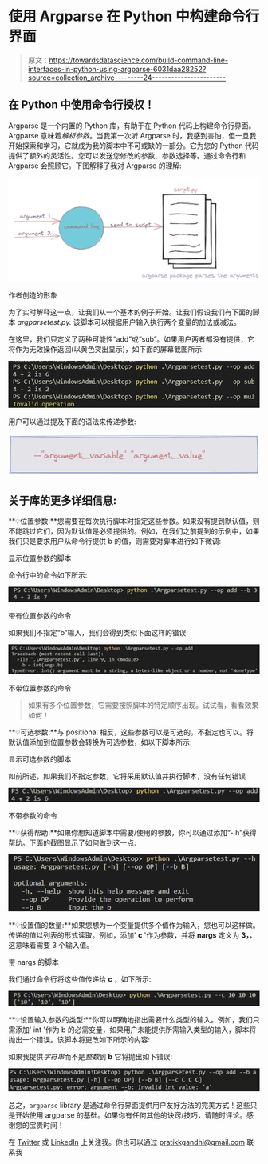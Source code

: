 # 使用 Argparse 在 Python 中构建命令行界面

> 原文：<https://towardsdatascience.com/build-command-line-interfaces-in-python-using-argparse-6031daa28252?source=collection_archive---------24----------------------->

## 在 Python 中使用命令行授权！

Argparse 是一个内置的 Python 库，有助于在 Python 代码上构建命令行界面。Argparse 意味着*解析参数*。当我第一次听 Argparse 时，我感到害怕，但一旦我开始探索和学习，它就成为我的脚本中不可或缺的一部分。它为您的 Python 代码提供了额外的灵活性。您可以发送您修改的参数、参数选择等。通过命令行和 Argparse 会照顾它。下图解释了我对 Argparse 的理解:

![](img/5b9c14dd16422ca18807cf17fc19f9bc.png)

作者创造的形象

为了实时解释这一点，让我们从一个基本的例子开始。让我们假设我们有下面的脚本 *argparsetest.py.* 该脚本可以根据用户输入执行两个变量的加法或减法。

在这里，我们只定义了两种可能性“add”或“sub”。如果用户两者都没有提供，它将作为无效操作返回(以黄色突出显示)，如下面的屏幕截图所示:

![](img/bfdf9b94279c72bcb3a3c28530b2f758.png)

用户可以通过提及下面的语法来传递参数:

![](img/428add4f65c7a43336a8a51764b49b2c.png)

## 关于库的更多详细信息:

**💡位置参数:**您需要在每次执行脚本时指定这些参数。如果没有提到默认值，则不能跳过它们，因为默认值是必须提供的。例如，在我们之前提到的示例中，如果我们只是要求用户从命令行提供 b 的值，则需要对脚本进行如下微调:

显示位置参数的脚本

命令行中的命令如下所示:

![](img/b600a8ecfc29cb759fc76d2c66dfe8ad.png)

带有位置参数的命令

如果我们不指定“b”输入，我们会得到类似下面这样的错误:

![](img/041f5e7fc0c0981bda8b1a007c3ad4e1.png)

不带位置参数的命令

> 如果有多个位置参数，它需要按照脚本的特定顺序出现。试试看，看看效果如何！

**💡可选参数:**与 positional 相反，这些参数可以是可选的，不指定也可以。将默认值添加到位置参数会转换为可选参数，如以下脚本所示:

显示可选参数的脚本

如前所述，如果我们不指定参数，它将采用默认值并执行脚本，没有任何错误

![](img/adc708889c05cde93356b69e72dff442.png)

不带参数的命令

**💡获得帮助:**如果你想知道脚本中需要/使用的参数，你可以通过添加“- h”获得帮助。下面的截图显示了如何做到这一点:

![](img/8be7cbeba10414c1d38b619e9788c68a.png)

**💡设置值的数量:**如果您想为一个变量提供多个值作为输入，您也可以这样做。传递的值以列表的形式读取。例如，添加' **c** '作为参数，并将 **nargs** 定义为 **3，**，这意味着需要 3 个输入值。

带 nargs 的脚本

我们通过命令行将这些值传递给 **c** ，如下所示:

![](img/2f739a2595fdb25aeef3087ec063bced.png)

**💡设置输入参数的类型:**你可以明确地指出需要什么类型的输入。例如，我们只需添加' int '作为 b 的必需变量，如果用户未能提供所需输入类型的输入，脚本将抛出一个错误。该脚本将更改如下所示的内容:

如果我提供*字符串*而不是*整数*到 **b** 它将抛出如下错误:

![](img/3804105debf4fe69103d8ff8fd7d9a37.png)

总之，`argparse` library 是通过命令行界面提供用户友好方法的完美方式！这些只是开始使用 argparse 的基础。如果你有任何其他的诀窍/技巧，请随时评论。感谢您的宝贵时间！

在 [Twitter](https://twitter.com/pratikkgandhi) 或 [LinkedIn](https://www.linkedin.com/in/pratikkgandhi/) 上关注我。你也可以通过 pratikkgandhi@gmail.com 联系我
